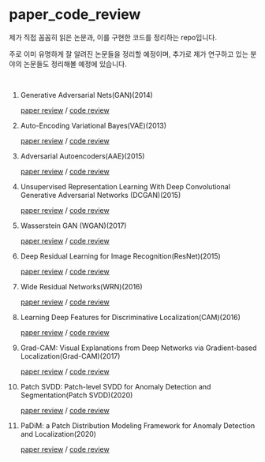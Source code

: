 # paper_code_review



제가 직접 꼼꼼히 읽은 논문과, 이를 구현한 코드를 정리하는 repo입니다.



주로 이미 유명하게 잘 알려진 논문들을 정리할 예정이며, 추가로 제가 연구하고 있는 분야의 논문들도 정리해볼 예정에 있습니다. <br/>

<br/>



1. Generative Adversarial Nets(GAN)(2014)

   [paper review](https://cumulu-s.tistory.com/22) / [code review](https://cumulu-s.tistory.com/23)

   

2. Auto-Encoding Variational Bayes(VAE)(2013)

   [paper review](https://cumulu-s.tistory.com/24) / [code review](https://cumulu-s.tistory.com/25)



3. Adversarial Autoencoders(AAE)(2015)

   [paper review](https://cumulu-s.tistory.com/26) / [code review](https://cumulu-s.tistory.com/27)



4. Unsupervised Representation Learning With Deep Convolutional Generative Adversarial Networks (DCGAN)(2015)

   [paper review](https://cumulu-s.tistory.com/28) / [code review](https://cumulu-s.tistory.com/30)



5. Wasserstein GAN (WGAN)(2017)

   [paper review](https://cumulu-s.tistory.com/31) / [code review](https://cumulu-s.tistory.com/32)



6. Deep Residual Learning for Image Recognition(ResNet)(2015)

   [paper review](https://cumulu-s.tistory.com/33) / [code review](https://cumulu-s.tistory.com/34)



7. Wide Residual Networks(WRN)(2016)

   [paper review](https://cumulu-s.tistory.com/35) / [code review](https://cumulu-s.tistory.com/36)



8. Learning Deep Features for Discriminative Localization(CAM)(2016)

   [paper review](https://cumulu-s.tistory.com/37) / [code review](https://cumulu-s.tistory.com/39)



9. Grad-CAM: Visual Explanations from Deep Networks via Gradient-based Localization(Grad-CAM)(2017)

   [paper review](https://cumulu-s.tistory.com/40) / [code review](https://cumulu-s.tistory.com/41)



10. Patch SVDD: Patch-level SVDD for Anomaly Detection and Segmentation(Patch SVDD)(2020)

    [paper review](https://cumulu-s.tistory.com/42) / [code review](https://cumulu-s.tistory.com/43)



11. PaDiM: a Patch Distribution Modeling Framework for Anomaly Detection and Localization(2020)

    [paper review](https://cumulu-s.tistory.com/44) / [code review](https://cumulu-s.tistory.com/45)



